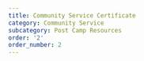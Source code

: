 ```yaml
---
title: Community Service Certificate
category: Community Service
subcategory: Post Camp Resources
order: '2'
order_number: 2
---
```


